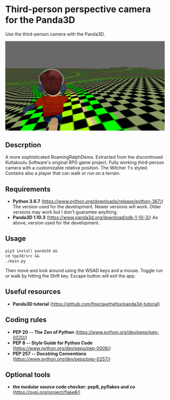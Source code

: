 # Third-person perspective camera for the Panda3D
Use the third-person camera with the Panda3D.

![image](screenshot.png "TPP3D screenshot")

## Descrption
A more sophisticated RoamingRalphDemo. Extracted from the discontinued
Kultakoulu Software's original RPG game project. Fully working third-person
camera with a customizable relative position. The Witcher 1's styled. Contains
also a player that can walk or run on a terrain.

## Requirements
- **Python 3.6.7** (https://www.python.org/downloads/release/python-367/)
The version used for the development. Newer versions will work. Older versions
may work but I don't guarantee anything.
- **Panda3D 1.10.3** (https://www.panda3d.org/download/sdk-1-10-3/)
As above, version used for the development.

## Usage
```
pip3 install panda3d &&
cd tpp3d/src &&
./main.py
```
Then move and look around using the WSAD keys and a mouse. Toggle run or walk
by hitting the Shift key. Escape button will exit the app.

## Useful resources
- **Panda3D tutorial**
(https://github.com/fireclawthefox/panda3d-tutorial)

## Coding rules
- **PEP 20 -- The Zen of Python** (https://www.python.org/dev/peps/pep-0020/)
- **PEP 8 -- Style Guide for Python Code**
(https://www.python.org/dev/peps/pep-0008/)
- **PEP 257 -- Docstring Conventions**
(https://www.python.org/dev/peps/pep-0257/)

## Optional tools
- **the modular source code checker: pep8, pyflakes and co**
(https://pypi.org/project/flake8/)
